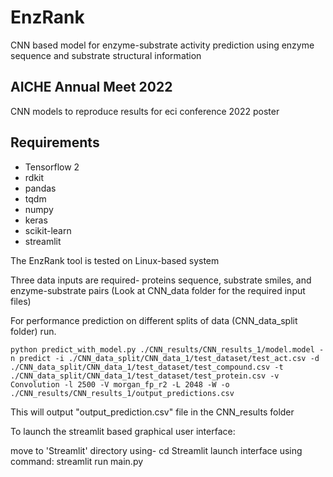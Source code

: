 # EnzRank

CNN based model for enzyme-substrate activity prediction using enzyme sequence and substrate structural information

## AICHE Annual Meet 2022
CNN models to reproduce results for eci conference 2022 poster

## Requirements
- Tensorflow 2
- rdkit
- pandas
- tqdm
- numpy 
- keras 
- scikit-learn
- streamlit

The EnzRank tool is tested on Linux-based system

Three data inputs are required- proteins sequence, substrate smiles, and enzyme-substrate pairs (Look at CNN_data folder for the required input files)

For performance prediction on different splits of data (CNN_data_split folder) run. 

`python predict_with_model.py ./CNN_results/CNN_results_1/model.model -n predict -i ./CNN_data_split/CNN_data_1/test_dataset/test_act.csv -d ./CNN_data_split/CNN_data_1/test_dataset/test_compound.csv -t ./CNN_data_split/CNN_data_1/test_dataset/test_protein.csv -v Convolution -l 2500 -V morgan_fp_r2 -L 2048 -W -o ./CNN_results/CNN_results_1/output_predictions.csv`

This will output "output_prediction.csv" file in the CNN_results folder

To launch the streamlit based graphical user interface: 

move to 'Streamlit' directory using- cd Streamlit 
launch interface using command: streamlit run main.py 


